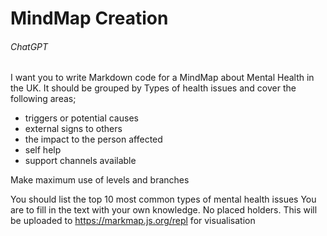 # MindMap Creation
###### ChatGPT
I want you to write Markdown code for a MindMap about Mental Health in the UK. It should be grouped by Types of health issues and cover the following areas; 
- triggers or potential causes
- external signs to others
- the impact to the person affected
- self help
- support channels available

Make maximum use of levels and branches

You should list the top 10 most common types of mental health issues
You are to fill in the text with your own knowledge.
No placed holders.
This will be uploaded to https://markmap.js.org/repl for visualisation
